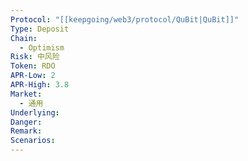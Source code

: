 ```yaml
---
Protocol: "[[keepgoing/web3/protocol/QuBit|QuBit]]"
Type: Deposit
Chain:
  - Optimism
Risk: 中风险
Token: RDO
APR-Low: 2
APR-High: 3.8
Market:
  - 通用
Underlying: 
Danger: 
Remark: 
Scenarios:
---
```

